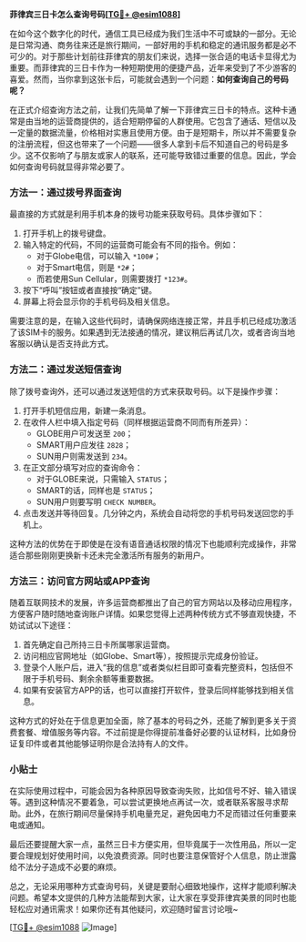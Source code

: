 **菲律宾三日卡怎么查询号码[[TG💪+ @esim1088](https://t.me/s/esim1088)]**

在如今这个数字化的时代，通信工具已经成为我们生活中不可或缺的一部分。无论是日常沟通、商务往来还是旅行期间，一部好用的手机和稳定的通讯服务都是必不可少的。对于那些计划前往菲律宾的朋友们来说，选择一张合适的电话卡显得尤为重要。而菲律宾的三日卡作为一种短期使用的便捷产品，近年来受到了不少游客的喜爱。然而，当你拿到这张卡后，可能就会遇到一个问题：**如何查询自己的号码呢？**

在正式介绍查询方法之前，让我们先简单了解一下菲律宾三日卡的特点。这种卡通常是由当地的运营商提供的，适合短期停留的人群使用。它包含了通话、短信以及一定量的数据流量，价格相对实惠且使用方便。由于是短期卡，所以并不需要复杂的注册流程，但这也带来了一个问题——很多人拿到卡后不知道自己的号码是多少。这不仅影响了与朋友或家人的联系，还可能导致错过重要的信息。因此，学会如何查询号码就显得非常必要了。

### 方法一：通过拨号界面查询

最直接的方式就是利用手机本身的拨号功能来获取号码。具体步骤如下：

1. 打开手机上的拨号键盘。
2. 输入特定的代码，不同的运营商可能会有不同的指令。例如：
   - 对于Globe电信，可以输入 `*100#`；
   - 对于Smart电信，则是 `*2#`；
   - 而若使用Sun Cellular，则需要拨打 `*123#`。
3. 按下“呼叫”按钮或者直接按“确定”键。
4. 屏幕上将会显示你的手机号码及相关信息。

需要注意的是，在输入这些代码时，请确保网络连接正常，并且手机已经成功激活了该SIM卡的服务。如果遇到无法接通的情况，建议稍后再试几次，或者咨询当地客服以确认是否支持此方式。

### 方法二：通过发送短信查询

除了拨号查询外，还可以通过发送短信的方式来获取号码。以下是操作步骤：

1. 打开手机短信应用，新建一条消息。
2. 在收件人栏中填入指定号码（同样根据运营商不同而有所差异）：
   - GLOBE用户可发送至 `200`；
   - SMART用户应发往 `2828`；
   - SUN用户则需发送到 `234`。
3. 在正文部分填写对应的查询命令：
   - 对于GLOBE来说，只需输入 `STATUS`；
   - SMART的话，同样也是 `STATUS`；
   - SUN用户则要写明 `CHECK NUMBER`。
4. 点击发送并等待回复。几分钟之内，系统会自动将您的手机号码发送回您的手机上。

这种方法的优势在于即使是在没有语音通话权限的情况下也能顺利完成操作，非常适合那些刚刚更换新卡还未完全激活所有服务的新用户。

### 方法三：访问官方网站或APP查询

随着互联网技术的发展，许多运营商都推出了自己的官方网站以及移动应用程序，方便客户随时随地查询账户详情。如果您觉得上述两种传统方式不够直观快捷，不妨试试以下途径：

1. 首先确定自己所持三日卡所属哪家运营商。
2. 访问相应官网地址（如Globe、Smart等），按照提示完成身份验证。
3. 登录个人账户后，进入“我的信息”或者类似栏目即可查看完整资料，包括但不限于手机号码、剩余余额等重要数据。
4. 如果有安装官方APP的话，也可以直接打开软件，登录后同样能够找到相关信息。

这种方式的好处在于信息更加全面，除了基本的号码之外，还能了解到更多关于资费套餐、增值服务等内容。不过前提是你得提前准备好必要的认证材料，比如身份证复印件或者其他能够证明你是合法持有人的文件。

### 小贴士

在实际使用过程中，可能会因为各种原因导致查询失败，比如信号不好、输入错误等。遇到这种情况不要着急，可以尝试更换地点再试一次，或者联系客服寻求帮助。此外，在旅行期间尽量保持手机电量充足，避免因电力不足而错过任何重要来电或通知。

最后还要提醒大家一点，虽然三日卡方便实用，但毕竟属于一次性用品，所以一定要合理规划好使用时间，以免浪费资源。同时也要注意保管好个人信息，防止泄露给不法分子造成不必要的麻烦。

总之，无论采用哪种方式查询号码，关键是要耐心细致地操作，这样才能顺利解决问题。希望本文提供的几种方法能帮到大家，让大家在享受菲律宾美景的同时也能轻松应对通讯需求！如果你还有其他疑问，欢迎随时留言讨论哦~

[[TG💪+ @esim1088](https://t.me/s/esim1088) ![Image](https://i.postimg.cc/4NQfJmqS/Snipaste-2025-05-13-00-14-12.png)]
